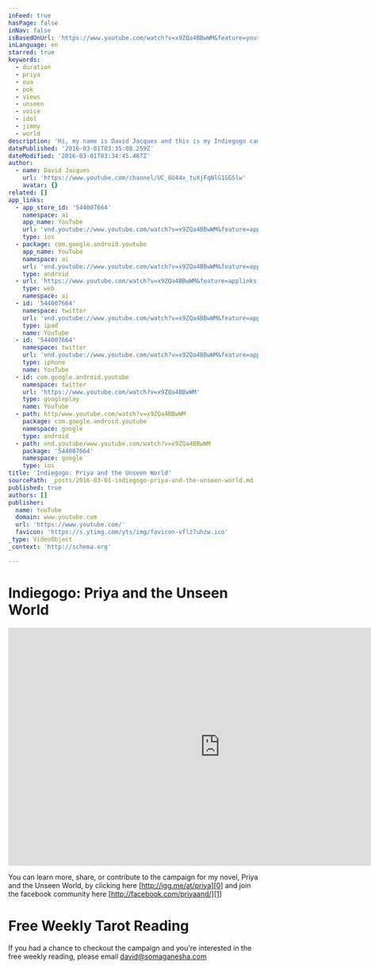 ```yaml
---
inFeed: true
hasPage: false
inNav: false
isBasedOnUrl: 'https://www.youtube.com/watch?v=x9ZQa4BBwWM&feature=youtu.be'
inLanguage: en
starred: true
keywords:
  - duration
  - priya
  - oua
  - pok
  - views
  - unseen
  - voice
  - idol
  - jimmy
  - world
description: 'Hi, my name is David Jacques and this is my Indiegogo campaign video for my upcoming novel, Priya and the Unseen World. The story centers around Priya, a young girl, who hears voices, but when one voice comes calling, OUA, she falls into a coma.'
datePublished: '2016-03-01T03:35:08.259Z'
dateModified: '2016-03-01T03:34:45.487Z'
author:
  - name: David Jacques
    url: 'https://www.youtube.com/channel/UC_6U44x_tuXjFqNlG1GGSlw'
    avatar: {}
related: []
app_links:
  - app_store_id: '544007664'
    namespace: ai
    app_name: YouTube
    url: 'vnd.youtube://www.youtube.com/watch?v=x9ZQa4BBwWM&feature=applinks'
    type: ios
  - package: com.google.android.youtube
    app_name: YouTube
    namespace: ai
    url: 'vnd.youtube://www.youtube.com/watch?v=x9ZQa4BBwWM&feature=applinks'
    type: android
  - url: 'https://www.youtube.com/watch?v=x9ZQa4BBwWM&feature=applinks'
    type: web
    namespace: ai
  - id: '544007664'
    namespace: twitter
    url: 'vnd.youtube://www.youtube.com/watch?v=x9ZQa4BBwWM&feature=applinks'
    type: ipad
    name: YouTube
  - id: '544007664'
    namespace: twitter
    url: 'vnd.youtube://www.youtube.com/watch?v=x9ZQa4BBwWM&feature=applinks'
    type: iphone
    name: YouTube
  - id: com.google.android.youtube
    namespace: twitter
    url: 'https://www.youtube.com/watch?v=x9ZQa4BBwWM'
    type: googleplay
    name: YouTube
  - path: http/www.youtube.com/watch?v=x9ZQa4BBwWM
    package: com.google.android.youtube
    namespace: google
    type: android
  - path: vnd.youtube/www.youtube.com/watch?v=x9ZQa4BBwWM
    package: '544007664'
    namespace: google
    type: ios
title: 'Indiegogo: Priya and the Unseen World'
sourcePath: _posts/2016-03-01-indiegogo-priya-and-the-unseen-world.md
published: true
authors: []
publisher:
  name: YouTube
  domain: www.youtube.com
  url: 'https://www.youtube.com/'
  favicon: 'https://s.ytimg.com/yts/img/favicon-vflz7uhzw.ico'
_type: VideoObject
_context: 'http://schema.org'

---
```

# Indiegogo: Priya and the Unseen World

<iframe src="https://cdn.embedly.com/widgets/media.html?src=https%3A%2F%2Fwww.youtube.com%2Fembed%2Fx9ZQa4BBwWM%3Ffeature%3Doembed&amp;url=https%3A%2F%2Fwww.youtube.com%2Fwatch%3Fv%3Dx9ZQa4BBwWM%26feature%3Dyoutu.be&amp;image=https%3A%2F%2Fi.ytimg.com%2Fvi%2Fx9ZQa4BBwWM%2Fhqdefault.jpg&amp;key=b7d04c9b404c499eba89ee7072e1c4f7&amp;type=text%2Fhtml&amp;schema=youtube" width="854" height="480" scrolling="no" frameborder="0" allowfullscreen="allowfullscreen" style=""></iframe>

You can learn more, share, or contribute to the campaign for my novel, Priya and the Unseen World, by clicking here [http://igg.me/at/priya][0] and join the facebook community here [http://facebook.com/priyaand/][1]

# Free Weekly Tarot Reading 

If you had a chance to checkout the campaign and you're interested in the free weekly reading, please email [david@somaganesha.com][2]

[0]: http://igg.me/at/priya
[1]: http://facebook.com/priyaand/
[2]: david@somaganesha.com